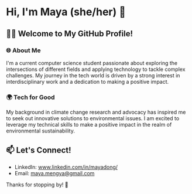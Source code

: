 # Hi, I'm Maya (she/her) 👋

## 👨‍💻 Welcome to My GitHub Profile!

### 🌐 About Me
I'm a current computer science student passionate about exploring the intersections of different fields and applying technology to tackle complex challenges. My journey in the tech world is driven by a strong interest in interdisciplinary work and a dedication to making a positive impact.

### 🌍 Tech for Good
My background in climate change research and advocacy has inspired me to seek out innovative solutions to environmental issues. I am excited to leverage my technical skills to make a positive impact in the realm of environmental sustainability.

## 📫 Let's Connect!
- LinkedIn: www.linkedin.com/in/mayadong/
- Email: maya.mengya@gmail.com

Thanks for stopping by! 🚀

<!--
**mayamengya/mayamengya** is a ✨ _special_ ✨ repository because its `README.md` (this file) appears on your GitHub profile.

Here are some ideas to get you started:

- 🔭 I’m currently working on ...
- 🌱 I’m currently learning ...
- 👯 I’m looking to collaborate on ...
- 🤔 I’m looking for help with ...
- 💬 Ask me about ...
- 📫 How to reach me: ...
- 😄 Pronouns: ...
- ⚡ Fun fact: ...
-->
